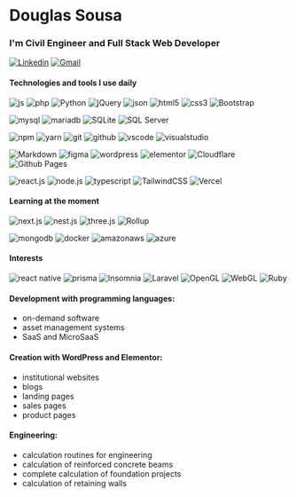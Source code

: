 # Douglas Sousa

### I'm Civil Engineer and Full Stack Web Developer

[![Linkedin](https://img.shields.io/badge/-Douglas%20Sousa-0077B5?style=flat-square&logo=Linkedin&logoColor=white&link=https://www.linkedin.com/in/douglasalexandresousa/)](https://www.linkedin.com/in/douglasalexandresousa/) 
[![Gmail](https://img.shields.io/badge/-douglasuw@gmail.com-D14836?style=flat-square&logo=Gmail&logoColor=white&link=mailto:douglasuw@gmail.com)](mailto:douglasuw@gmail.com)

#### Technologies and tools I use daily
![js](https://img.shields.io/badge/-js-404040?style=for-the-badge&logo=javascript)
![php](https://img.shields.io/badge/-php-404040?style=for-the-badge&logo=php)
![Python](https://img.shields.io/badge/-Python-404040?style=for-the-badge&logo=python)
![jQuery](https://img.shields.io/badge/-jquery-404040?style=for-the-badge&logo=jquery)
![json](https://img.shields.io/badge/-json-404040?style=for-the-badge&logo=json)
![html5](https://img.shields.io/badge/-html5-404040?style=for-the-badge&logo=html5)
![css3](https://img.shields.io/badge/-css3-404040?style=for-the-badge&logo=css3)
![Bootstrap](https://img.shields.io/badge/-Bootstrap-404040?style=for-the-badge&logo=bootstrap)

![mysql](https://img.shields.io/badge/-mysql-404040?style=for-the-badge&logo=mysql)
![mariadb](https://img.shields.io/badge/-mariadb-404040?style=for-the-badge&logo=mariadb)
![SQLite](https://img.shields.io/badge/-sqlite-404040?style=for-the-badge&logo=sqlite)
![SQL Server](https://img.shields.io/badge/-Microsoft%20SQL%20Server-404040?style=for-the-badge&logo=microsoft-sql-server)

![npm](https://img.shields.io/badge/-npm-404040?style=for-the-badge&logo=npm)
![yarn](https://img.shields.io/badge/-yarn-404040?style=for-the-badge&logo=yarn)
![git](https://img.shields.io/badge/-git-404040?style=for-the-badge&logo=git)
![github](https://img.shields.io/badge/-github-404040?style=for-the-badge&logo=github)
![vscode](https://img.shields.io/badge/-vscode-404040?style=for-the-badge&logo=visualstudiocode&logoColor=4da6ff)
![visualstudio](https://img.shields.io/badge/-visualstudio-404040?style=for-the-badge&logo=visualstudio&logoColor=b366ff)

![Markdown](https://img.shields.io/badge/-markdown-404040?style=for-the-badge&logo=markdown)
![figma](https://img.shields.io/badge/-figma-404040?style=for-the-badge&logo=figma)
![wordpress](https://img.shields.io/badge/-wordpress-404040?style=for-the-badge&logo=wordpress)
![elementor](https://img.shields.io/badge/-elementor-404040?style=for-the-badge&logo=elementor)
![Cloudflare](https://img.shields.io/badge/-Cloudflare-404040?style=for-the-badge&logo=Cloudflare)
![Github Pages](https://img.shields.io/badge/-github%20pages-404040?style=for-the-badge&logo=github)

![react.js](https://img.shields.io/badge/-react.js-404040?style=for-the-badge&logo=react)
![node.js](https://img.shields.io/badge/-node.js-404040?style=for-the-badge&logo=node.js)
![typescript](https://img.shields.io/badge/-typescript-404040?style=for-the-badge&logo=typescript)
![TailwindCSS](https://img.shields.io/badge/-tailwind%20css-404040?style=for-the-badge&logo=tailwind-css)
![Vercel](https://img.shields.io/badge/-vercel-404040?style=for-the-badge&logo=vercel)

#### Learning at the moment
![next.js](https://img.shields.io/badge/-next.js-404040?style=for-the-badge&logo=next.js)
![nest.js](https://img.shields.io/badge/-nest.js-404040?style=for-the-badge&logo=nestjs)
![three.js](https://img.shields.io/badge/-three.js-404040?style=for-the-badge&logo=three.js)
![Rollup](https://img.shields.io/badge/-rollup-404040?style=for-the-badge&logo=rollup.js)

![mongodb](https://img.shields.io/badge/-mongodb-404040?style=for-the-badge&logo=mongodb)
![docker](https://img.shields.io/badge/-docker-404040?style=for-the-badge&logo=docker)
![amazonaws](https://img.shields.io/badge/-amazon%20aws-404040?style=for-the-badge&logo=amazonaws)
![azure](https://img.shields.io/badge/-azure-404040?style=for-the-badge&logo=microsoft-azure)

#### Interests
![react native](https://img.shields.io/badge/-React%20Native-404040?style=for-the-badge&logo=react)
![prisma](https://img.shields.io/badge/-prisma-404040?style=for-the-badge&logo=prisma)
![Insomnia](https://img.shields.io/badge/-insomnia-404040?style=for-the-badge&logo=insomnia)
![Laravel](https://img.shields.io/badge/-laravel-404040?style=for-the-badge&logo=laravel)
![OpenGL](https://img.shields.io/badge/-opengl-404040?style=for-the-badge&logo=opengl)
![WebGL](https://img.shields.io/badge/-webgl-404040?style=for-the-badge&logo=webgl)
![Ruby](https://img.shields.io/badge/-ruby-404040?style=for-the-badge&logo=ruby)

#### Development with programming languages:
- on-demand software
- asset management systems
- SaaS and MicroSaaS

#### Creation with WordPress and Elementor:
- institutional websites
- blogs
- landing pages
- sales pages
- product pages

#### Engineering:
- calculation routines for engineering
- calculation of reinforced concrete beams
- complete calculation of foundation projects
- calculation of retaining walls
